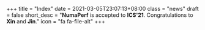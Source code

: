 +++
title = "Index"
date = 2021-03-05T23:07:13+08:00
class = "news"
draft = false
short_desc = "**NumaPerf** is accepted to **ICS'21**. Congratulations to **Xin** and **Jin**."
icon = "fa fa-file-alt"
+++
